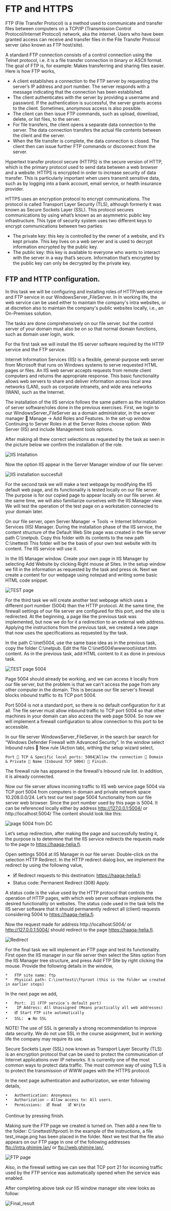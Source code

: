 # FTP and HTTPS

FTP (File Transfer Protocol) is a method used to communicate and transfer files between computers on a TCP/IP (Transmission Control Protocol/Internet Protocol) network, aka the internet. Users who have been granted access can receive and transfer files in the File Transfer Protocol server (also known as FTP host/site).

A standard FTP connection consists of a control connection using the Telnet protocol, i.e. it is a file transfer connection in binary or ASCII format. The goal of FTP is, for example: Makes transferring and sharing files easier. Here is how FTP works,

* A client establishes a connection to the FTP server by requesting the server’s IP address and port number. The server responds with a message indicating that the connection has been established.
*	The client authenticates with the server by providing a username and password. If the authentication is successful, the server grants access to the client. Sometimes, anonymous access is also possible.
*	The client can then issue FTP commands, such as upload, download, delete, or list files, to the server.
*	For file transfers, the client opens a separate data connection to the server. The data connection transfers the actual file contents between the client and the server.
*	When the file transfer is complete, the data connection is closed. The client then can issue further FTP commands or disconnect from the server.
  
Hypertext transfer protocol secure (HTTPS) is the secure version of HTTP, which is the primary protocol used to send data between a web browser and a website. HTTPS is encrypted in order to increase security of data transfer. This is particularly important when users transmit sensitive data, such as by logging into a bank account, email service, or health insurance provider.

HTTPS uses an encryption protocol to encrypt communications. The protocol is called Transport Layer Security (TLS), although formerly it was known as Secure Sockets Layer (SSL). This protocol secures communications by using what’s known as an asymmetric public key infrastructure. This type of security system uses two different keys to encrypt communications between two parties:

*	The private key: this key is controlled by the owner of a website, and it’s kept private. This key lives on a web server and is used to decrypt information encrypted by the public key.
*	The public key: this key is available to everyone who wants to interact with the server in a way that’s secure. Information that’s encrypted by the public key can only be decrypted by the private key.

## FTP and HTTP configuration.

In this task we will be configuring and installing roles of HTTP/web service and FTP service in our WindowsServer_FileServer. In In working life, the web service can be used either to maintain the company's intra websites, or at discretion also to maintain the company's public websites locally, i.e., an On-Premises solution. 

The tasks are done comprehensively on our file server, but the control server of your domain must also be on so that normal domain functions, such as domain user login, work.

For the first task we will install the IIS server software required by the HTTP service and the FTP service.

Internet Information Services (IIS) is a flexible, general-purpose web server from Microsoft that runs on Windows systems to serve requested HTML pages or files. An IIS web server accepts requests from remote client computers and returns the appropriate response. This basic functionality allows web servers to share and deliver information across local area networks (LAN), such as corporate intranets, and wide area networks (WAN), such as the Internet.

The installation of the IIS service follows the same pattern as the installation of server software/roles done in the previous exercises. First, we login to our WindowsServer_FileServer as a domain administrator, in the server manager  Manage → Add Roles and Features. In the set-up window Continuing to Server Roles in at the Server Roles choose option: Web Server (IIS) and include Management tools options.

After making all thew correct selections as requested by the task as seen in the picture below we confirm the installation of the role.
 
![IIS Intallation](https://github.com/user-attachments/assets/e94c177d-2c49-4a6a-aaf7-ce14ed31351a)

Now the option IIS appear in the Server Manager window of our file server:
 
![IIS installation succesfull](https://github.com/user-attachments/assets/635a1189-ed6b-4205-8c6a-98d6b1f18979)

For the second task we will make a test webpage by modifying the IIS default web page, and its functionality is tested locally on our file server. The purpose is for our copied page to appear locally on our file server. At the same time, we will also familiarize ourselves with the IIS Manager view. We will test the operation of the test page on a workstation connected to your domain later.

On our file server, open Server Manager → Tools → Internet Information Services (IIS) Manager. During the installation phase of the IIS service, the content structure of the Default Web Site page was created in the file server path C:\inetpub. Copy this folder with its contents to the new path C:\inettesti This folder will be the basis of your own test website with its content. The IIS service will use it. 

In the IIS Manager window. Create your own page in IIS Manager by selecting Add Website by clicking Right mouse at Sites. In the setup window we fill in the information as requested by the task and press ok.
Next we create a content for our webpage using notepad and writing some basic HTML code snippet.
 
 ![TEST page](https://github.com/user-attachments/assets/7fb89ec4-175b-4e40-a5b7-0dd52858bde4)

For the third task we will create another test webpage which uses a different port number (5004) than the HTTP protocol. At the same time, the firewall settings of our file server are configured for this port, and the site is redirected. At the beginning, a page like the previous task was implemented, but now we do for it a redirection to an external web address. Applying the instructions from the previous task, we created a new page that now uses the specifications as requested by the task.

In the path C:\inet5004, use the same base idea as in the previous task, copy the folder C:\inetpub. Edit the file C:\inet5004\wwwroot\iistart.htm content. As in the previous task, add HTML content to it as done in previous task.
 
![TEST page 5004](https://github.com/user-attachments/assets/fba1d921-ad04-4daa-b4bc-2eb8db11c9cf)

Page 5004 should already be working, and we can access it locally from our file server, but the problem is that we can't access the page from any other computer in the domain. This is because our file server's firewall blocks inbound traffic to its TCP port 5004. 

Port 5004 is not a standard port, so there is no default configuration for it at all. The file server must allow inbound traffic to TCP port 5004 so that other machines in your domain can also access the web page 5004. So now we will implement a firewall configuration to allow connection to this port to be accessible.

In our file server WindowsServer_FileServer, in the search bar search for “Windows Defender Firewall with Advanced Security”. In the window select Inbound rules  New rule (Action tab), withing the setup wizard select,

    Port  TCP & Specific local ports: 5004Allow the connection  Domain & Private  Name (Inbound TCP 5004)  Finish.
    
The firewall rule has appeared in the firewall's Inbound rule list. In addition, it is already connected.

Now our file server allows incoming traffic to IIS web service page 5004 via TCP port 5004 from computers in domain and private network space 10.208.0.0/24. Let’s test our test page 5004 functionality from our file server web browser. Since the port number used by this page is 5004. It can be referenced locally either by address http://127.0.0.1:5004/ or http://localhost:5004/ The content should look like this:
 
![page 5004 from DC](https://github.com/user-attachments/assets/c475b940-2bbb-4ebd-9c5c-5a6a95dc66a2)

Let’s setup redirection, after making the page and successfully testing it, the purpose is to determine that the IIS service redirects the requests made to the page to https://haaga-helia.fi.

Open settings 5004 at IIS Manager in our file server. Double-click on the selection HTTP Redirect. In the HTTP redirect dialog box, we implement the redirect by using the following value,

*	🗹 Redirect requests to this destination: https://haaga-helia.fi
*	Status code: Permanent Redirect (308) Apply.

A status code is the value used by the HTTP protocol that controls the operation of HTTP pages, with which web server software implements the desired functionality on websites. The status code used in the task tells the IIS server software that it should permanently redirect all (client) requests considering 5004 to https://haaga-helia.fi.

Now the request made for address http://localhost:5004/ or http://127.0.0.1:5004/ should redirect to the page https://haaga-helia.fi.

![Redirect](https://github.com/user-attachments/assets/9ed6230c-bb62-4407-9e17-7a0e6daa123f)

For the final task we will implement an FTP page and test its functionality. First open the IIS manager in our file server then select  the  Sites option from the IIS Manager tree structure, and press Add FTP Site by right clicking the mouse. Provide the following details in the window,

    *	FTP site name: ftp
    *	Physical path: C:\inettesti\ftproot (this is the folder we created in earlier steps)
  
In the next page we add,

    •	Port:  21 (FTP service´s default port)
    •	 IP Address: All Unassigned (Means practically all web addresses)
    •	🗹 Start FTP site automatically 
    •	SSL:  ◉ No SSL

NOTE! The use of SSL is generally a strong recommendation to improve data security. We do not use SSL in the course assignment, but in working life the company may require its use.

Secure Sockets Layer (SSL) now known as Transport Layer Security (TLS) is an encryption protocol that can be used to protect the communication of Internet applications over IP networks. It is currently one of the most common ways to protect data traffic. The most common way of using TLS is to protect the transmission of WWW pages with the HTTPS protocol.

In the next page authentication and authorization, we enter following details,

    •	Authentication: Anonymous 
    •	Authorization – Allow access to: All users.
    •	Permissions:  🗹 Read   🗹 Write

Continue by pressing finish.

Making sure the FTP page we created is turned on. Then add a new file to the folder: C:\inettesti\ftproot\ In the example of the instructions, a file test_image.png has been placed in the folder.
Next we test that the file also appears on our FTP page in one of the following addresses ftp://intra.ghimire.lan/ or ftp://web.ghimire.lan/,

 ![FTP page ](https://github.com/user-attachments/assets/f0e14e8f-0e2d-4e44-ae23-dc881982b6a0)

Also, in the firewall setting we can see that TCP port 21 for incoming traffic used by the FTP service was automatically opened when the service was enabled.

After completing above task our IIS window manager site view looks as follow:
 
![Final_result](https://github.com/user-attachments/assets/18562e3a-5c12-4ac5-b391-c47ec549f77c)

